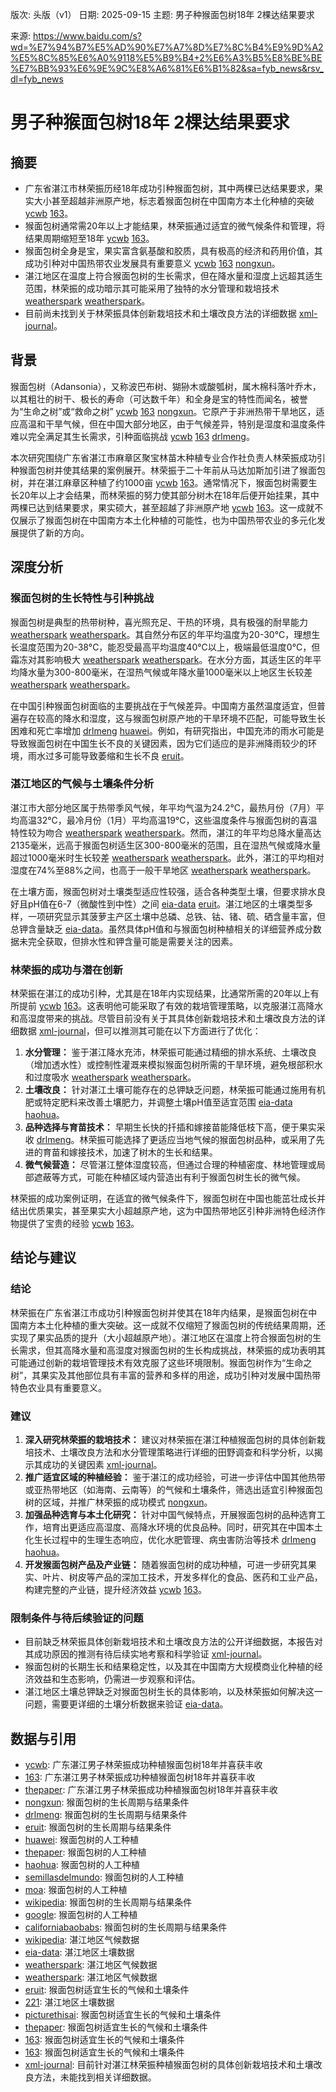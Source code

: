 版次: 头版（v1）
日期: 2025-09-15
主题: 男子种猴面包树18年 2棵达结果要求

来源: https://www.baidu.com/s?wd=%E7%94%B7%E5%AD%90%E7%A7%8D%E7%8C%B4%E9%9D%A2%E5%8C%85%E6%A0%9118%E5%B9%B4+2%E6%A3%B5%E8%BE%BE%E7%BB%93%E6%9E%9C%E8%A6%81%E6%B1%82&sa=fyb_news&rsv_dl=fyb_news

# 男子种猴面包树18年 2棵达结果要求

## 摘要
- 广东省湛江市林荣振历经18年成功引种猴面包树，其中两棵已达结果要求，果实大小甚至超越非洲原产地，标志着猴面包树在中国南方本土化种植的突破 [ycwb](https://vertexaisearch.cloud.google.com/grounding-api-redirect/AUZIYQEGcRnqxLldBSH0G_QOfg62iuufj-UBGV6mslmmiRhTE2XorrtsDcOR8DhifkiqnI2tokrxOi0bN9EA1VhmRKpEa7wHvxMoT5memoJ_hHRHxy7S8KRXJwm54mbttrY2069ivd4e_YWcIr4dQDsOPBfh) [163](https://vertexaisearch.cloud.google.com/grounding-api-redirect/AUZIYQFp5i1ySblbU8wzvonNI9_OkjomC-cJoVhggT2_zPhZF7V_W3XqCIC7PXKTMqOqUBoJoI5HA-sYp4bFGOVAKUvNAY44n5HnhqWDGFSo1YIbiFHkMxC9pXBsR02YqiZeT25C93tchHn-GCs7jao8)。
- 猴面包树通常需20年以上才能结果，林荣振通过适宜的微气候条件和管理，将结果周期缩短至18年 [ycwb](https://vertexaisearch.cloud.google.com/grounding-api-redirect/AUZIYQEGcRnqxLldBSH0G_QOfg62iuufj-UBGV6mslmmiRhTE2XorrtsDcOR8DhifkiqnI2tokrxOi0bN9EA1VhmRKpEa7wHvxMoT5memoJ_hHRHxy7S8KRXJwm54mbttrY2069ivd4e_YWcIr4dQDsOPBfh) [163](https://vertexaisearch.cloud.google.com/grounding-api-redirect/AUZIYQFp5i1ySblbU8wzvonNI9_OkjomC-cJoVhggT2_zPhZF7V_W3XqCIC7PXKTMqOqUBoJoI5HA-sYp4bFGOVAKUvNAY44n5HnhqWDGFSo1YIbiFHkMxC9pXBsR02YqiZeT25C93tchHn-GCs7jao8)。
- 猴面包树全身是宝，果实富含氨基酸和胶质，具有极高的经济和药用价值，其成功引种对中国热带农业发展具有重要意义 [ycwb](https://vertexaisearch.cloud.google.com/grounding-api-redirect/AUZIYQEGcRnqxLldBSH0G_QOfg62iuufj-UBGV6mslmmiRhTE2XorrtsDcOR8DhifkiqnI2tokrxOi0bN9EA1VhmRKpEa7wHvxMoT5memoJ_hHRHxy7S8KRXJwm54mbttrY2069ivd4e_YWcIr4dQDsOPBfh) [163](https://vertexaisearch.cloud.google.com/grounding-api-redirect/AUZIYQFp5i1ySblbU8wzvonNI9_OkjomC-cJoVhggT2_zPhZF7V_W3XqCIC7PXKTMqOqUBoJoI5HA-sYp4bFGOVAKUvNAY44n5HnhqWDGFSo1YIbiFHkMxC9pXBsR02YqiZeT25C93tchHn-GCs7jao8) [nongxun](https://vertexaisearch.cloud.google.com/grounding-api-redirect/AUZIYQHWfwGonK6BTJoRoxYGCxu4B7_8xO2tIekZP8F6eZRQ1Fw710ZiuJSp-F5GfukHGgNTJ8t66ckfuFwTBWTFPSlxdvIx42jqrMwn3TgqPyDbRBgsM8JV94qTq9F6_AGuqKKmLYIO0EHwy5wphZE0HmRIrcpM)。
- 湛江地区在温度上符合猴面包树的生长需求，但在降水量和湿度上远超其适生范围，林荣振的成功暗示其可能采用了独特的水分管理和栽培技术 [weatherspark](https://vertexaisearch.cloud.google.com/grounding-api-redirect/AUZIYQEwsKmELApxUYYIPdlnt7R3-_BzvHEFRqQGLSgHojt_-o8s_Af59jUj9Z4UPId3oHwVe6iOn5ooUduNuLRqL7YTwy2c9Pz_L3MszjVwKf3GjNAP-FJr9AhWJiHkOD6SD6GVzi0cDyxOvWEuosFNN4nURwtRlbIQsLsRq5Vzm73MK5ZfKHiRLajhv6kBVhEA3BDEdehP4uSCGVgH1SscBvHhOKYCp29CO1bOpWLlWipuKrSnJFka6IRc538kz6F_x4CXS_rz) [weatherspark](https://vertexaisearch.cloud.google.com/grounding-api-redirect/AUZIYQEZPTm3prYkUP45INRw95ezp8WHXBVIDu-vxD0vMdDRYWsqUamn5xBh2lzMkpBIwsksjDjrsgvOO2P7q8HY0BmwUspce8bUhbUJCFhdcrTG87INMJxPV1dlFKIRLoqF8ruX-Mn770REyhH35uEYZJLWTbdHHLGqN5O8i0peqbUdv5rVSZZHCPM8oLL6Euruv9xQ-zE0LbHE4QmxnV_KUtVVj2YI5VieZOcHDaX4M13hZbm35VrdkNGSIftSSf56Gmn5Q9_1BV730NXH1u1YyYM0KcIm6Kjp)。
- 目前尚未找到关于林荣振具体创新栽培技术和土壤改良方法的详细数据 [xml-journal](https://vertexaisearch.cloud.google.com/grounding-api-redirect/AUZIYQGbene-X6zrtanuTl_rztylloqRQTlDwqM7MWjk-ykHVHPhmcctEPwmbHvSZdZk-loAFFe0ShVNiO3zLW6AOLOjO1c0fAFdF8tNkQfmOEzSo6MiJ1VpW34d5UGxETWbhMYGF9Oc7znTh3FjYa0qZP0HcGFecm_DNDcYTJrEeCxS8ZYuQ5TidMytySW13BJqvOM=)。

## 背景
猴面包树（Adansonia），又称波巴布树、猢狲木或酸瓠树，属木棉科落叶乔木，以其粗壮的树干、极长的寿命（可达数千年）和全身是宝的特性而闻名，被誉为“生命之树”或“救命之树” [ycwb](https://vertexaisearch.cloud.google.com/grounding-api-redirect/AUZIYQEGcRnqxLldBSH0G_QOfg62iuufj-UBGV6mslmmiRhTE2XorrtsDcOR8DhifkiqnI2tokrxOi0bN9EA1VhmRKpEa7wHvxMoT5memoJ_hHRHxy7S8KRXJwm54mbttrY2069ivd4e_YWcIr4dQDsOPBfh) [163](https://vertexaisearch.cloud.google.com/grounding-api-redirect/AUZIYQFp5i1ySblbU8wzvonNI9_OkjomC-cJoVhggT2_zPhZF7V_W3XqCIC7PXKTMqOqUBoJoI5HA-sYp4bFGOVAKUvNAY44n5HnhqWDGFSo1YIbiFHkMxC9pXBsR02YqiZeT25C93tchHn-GCs7jao8) [nongxun](https://vertexaisearch.cloud.google.com/grounding-api-redirect/AUZIYQHWfwGonK6BTJoRoxYGCxu4B7_8xO2tIekZP8F6eZRQ1Fw710ZiuJSp-F5GfukHGgNTJ8t66ckfuFwTBWTFPSlxdvIx42jqrMwn3TgqPyDbRBgsM8JV94qTq9F6_AGuqKKmLYIO0EHwy5wphZE0HmRIrcpM)。它原产于非洲热带干旱地区，适应高温和干旱气候，但在中国大部分地区，由于气候差异，特别是湿度和温度条件难以完全满足其生长需求，引种面临挑战 [ycwb](https://vertexaisearch.cloud.google.com/grounding-api-redirect/AUZIYQEGcRnqxLldBSH0G_QOfg62iuufj-UBGV6mslmmiRhTE2XorrtsDcOR8DhifkiqnI2tokrxOi0bN9EA1VhmRKpEa7wHvxMoT5memoJ_hHRHxy7S8KRXJwm54mbttrY2069ivd4e_YWcIr4dQDsOPBfh) [163](https://vertexaisearch.cloud.google.com/grounding-api-redirect/AUZIYQFp5i1ySblbU8wzvonNI9_OkjomC-cJoVhggT2_zPhZF7V_W3XqCIC7PXKTMqOqUBoJoI5HA-sYp4bFGOVAKUvNAY44n5HnhqWDGFSo1YIbiFHkMxC9pXBsR02YqiZeT25C93tchHn-GCs7jao8) [drlmeng](https://vertexaisearch.cloud.google.com/grounding-api-redirect/AUZIYQG02oYq1ufevl-tXl4zOuUXYGndz2g2cNdDgTbsD1zzk3pOerkhlxz_pHTZS55q2WKkSxgh70JlQsKZfpowkK-vkr4jeC4hxRj1R-khtL5p5VkcyDGhcJy9a_mqM1iAKifW8ffx5Q==)。

本次研究围绕广东省湛江市麻章区聚宝林苗木种植专业合作社负责人林荣振成功引种猴面包树并使其结果的案例展开。林荣振于二十年前从马达加斯加引进了猴面包树，并在湛江麻章区种植了约1000亩 [ycwb](https://vertexaisearch.cloud.google.com/grounding-api-redirect/AUZIYQEGcRnqxLldBSH0G_QOfg62iuufj-UBGV6mslmmiRhTE2XorrtsDcOR8DhifkiqnI2tokrxOi0bN9EA1VhmRKpEa7wHvxMoT5memoJ_hHRHxy7S8KRXJwm54mbttrY2069ivd4e_YWcIr4dQDsOPBfh) [163](https://vertexaisearch.cloud.google.com/grounding-api-redirect/AUZIYQFp5i1ySblbU8wzvonNI9_OkjomC-cJoVhggT2_zPhZF7V_W3XqCIC7PXKTMqOqUBoJoI5HA-sYp4bFGOVAKUvNAY44n5HnhqWDGFSo1YIbiFHkMxC9pXBsR02YqiZeT25C93tchHn-GCs7jao8)。通常情况下，猴面包树需要生长20年以上才会结果，而林荣振的努力使其部分树木在18年后便开始挂果，其中两棵已达到结果要求，果实硕大，甚至超越了非洲原产地 [ycwb](https://vertexaisearch.cloud.google.com/grounding-api-redirect/AUZIYQEGcRnqxLldBSH0G_QOfg62iuufj-UBGV6mslmmiRhTE2XorrtsDcOR8DhifkiqnI2tokrxOi0bN9EA1VhmRKpEa7wHvxMoT5memoJ_hHRHxy7S8KRXJwm54mbttrY2069ivd4e_YWcIr4dQDsOPBfh) [163](https://vertexaisearch.cloud.google.com/grounding-api-redirect/AUZIYQFp5i1ySblbU8wzvonNI9_OkjomC-cJoVhggT2_zPhZF7V_W3XqCIC7PXKTMqOqUBoJoI5HA-sYp4bFGOVAKUvNAY44n5HnhqWDGFSo1YIbiFHkMxC9pXBsR02YqiZeT25C93tchHn-GCs7jao8)。这一成就不仅展示了猴面包树在中国南方本土化种植的可能性，也为中国热带农业的多元化发展提供了新的方向。

## 深度分析

### 猴面包树的生长特性与引种挑战
猴面包树是典型的热带树种，喜光照充足、干热的环境，具有极强的耐旱能力 [weatherspark](https://vertexaisearch.cloud.google.com/grounding-api-redirect/AUZIYQEwsKmELApxUYYIPdlnt7R3-_BzvHEFRqQGLSgHojt_-o8s_Af59jUj9Z4UPId3oHwVe6iOn5ooUduNuLRqL7YTwy2c9Pz_L3MszjVwKf3GjNAP-FJr9AhWJiHkOD6SD6GVzi0cDyxOvWEuosFNN4nURwtRlbIQsLsRq5Vzm73MK5ZfKHiRLajhv6kBVhEA3BDEdehP4uSCGVgH1SscBvHhOKYCp29CO1bOpWLlWipuKrSnJFka6IRc538kz6F_x4CXS_rz) [weatherspark](https://vertexaisearch.cloud.google.com/grounding-api-redirect/AUZIYQEZPTm3prYkUP45INRw95ezp8WHXBVIDu-vxD0vMdDRYWsqUamn5xBh2lzMkpBIwsksjDjrsgvOO2P7q8HY0BmwUspce8bUhbUJCFhdcrTG87INMJxPV1dlFKIRLoqF8ruX-Mn770REyhH35uEYZJLWTbdHHLGqN5O8i0peqbUdv5rVSZZHCPM8oLL6Euruv9xQ-zE0LbHE4QmxnV_KUtVVj2YI5VieZOcHDaX4M13hZbm35VrdkNGSIftSSf56Gmn5Q9_1BV730NXH1u1YyYM0KcIm6Kjp)。其自然分布区的年平均温度为20-30°C，理想生长温度范围为20-38°C，能忍受最高平均温度40°C以上，极端最低温度0°C，但霜冻对其影响极大 [weatherspark](https://vertexaisearch.cloud.google.com/grounding-api-redirect/AUZIYQEwsKmELApxUYYIPdlnt7R3-_BzvHEFRqQGLSgHojt_-o8s_Af59jUj9Z4UPId3oHwVe6iOn5ooUduNuLRqL7YTwy2c9Pz_L3MszjVwKf3GjNAP-FJr9AhWJiHkOD6SD6GVzi0cDyxOvWEuosFNN4nURwtRlbIQsLsRq5Vzm73MK5ZfKHiRLajhv6kBVhEA3BDEdehP4uSCGVgH1SscBvHhOKYCp29CO1bOpWLlWipuKrSnJFka6IRc538kz6F_x4CXS_rz) [weatherspark](https://vertexaisearch.cloud.google.com/grounding-api-redirect/AUZIYQEZPTm3prYkUP45INRw95ezp8WHXBVIDu-vxD0vMdDRYWsqUamn5xBh2lzMkpBIwsksjDjrsgvOO2P7q8HY0BmwUspce8bUhbUJCFhdcrTG87INMJxPV1dlFKIRLoqF8ruX-Mn770REyhH35uEYZJLWTbdHHLGqN5O8i0peqbUdv5rVSZZHCPM8oLL6Euruv9xQ-zE0LbHE4QmxnV_KUtVVj2YI5VieZOcHDaX4M13hZbm35VrdkNGSIftSSf56Gmn5Q9_1BV730NXH1u1YyYM0KcIm6Kjp)。在水分方面，其适生区的年平均降水量为300-800毫米，在湿热气候或年降水量1000毫米以上地区生长较差 [weatherspark](https://vertexaisearch.cloud.google.com/grounding-api-redirect/AUZIYQEwsKmELApxUYYIPdlnt7R3-_BzvHEFRqQGLSgHojt_-o8s_Af59jUj9Z4UPId3oHwVe6iOn5ooUduNuLRqL7YTwy2c9Pz_L3MszjVwKf3GjNAP-FJr9AhWJiHkOD6SD6GVzi0cDyxOvWEuosFNN4nURwtRlbIQsLsRq5Vzm73MK5ZfKHiRLajhv6kBVhEA3BDEdehP4uSCGVgH1SscBvHhOKYCp29CO1bOpWLlWipuKrSnJFka6IRc538kz6F_x4CXS_rz) [weatherspark](https://vertexaisearch.cloud.google.com/grounding-api-redirect/AUZIYQEZPTm3prYkUP45INRw95ezp8WHXBVIDu-vxD0vMdDRYWsqUamn5xBh2lzMkpBIwsksjDjrsgvOO2P7q8HY0BmwUspce8bUhbUJCFhdcrTG87INMJxPV1dlFKIRLoqF8ruX-Mn770REyhH35uEYZJLWTbdHHLGqN5O8i0peqbUdv5rVSZZHCPM8oLL6Euruv9xQ-zE0LbHE4QmxnV_KUtVVj2YI5VieZOcHDaX4M13hZbm35VrdkNGSIftSSf56Gmn5Q9_1BV730NXH1u1YyYM0KcIm6Kjp)。

在中国引种猴面包树面临的主要挑战在于气候差异。中国南方虽然温度适宜，但普遍存在较高的降水和湿度，这与猴面包树原产地的干旱环境不匹配，可能导致生长困难和死亡率增加 [drlmeng](https://vertexaisearch.cloud.google.com/grounding-api-redirect/AUZIYQG02oYq1ufevl-tXl4zOuUXYGndz2g2cNdDgTbsD1zzk3pOerkhlxz_pHTZS55q2WKkSxgh70JlQsKZfpowkK-vkr4jeC4hxRj1R-khtL5p5VkcyDGhcJy9a_mqM1iAKifW8ffx5Q==) [huawei](https://vertexaisearch.cloud.google.com/grounding-api-redirect/AUZIYQFxyQUoCb9A6xKhrHtsRGotJFoR5vUh35GRNxlEaAYSsnfrvopV9VUca5wEo1LAK09VXivXdd7AdxbdgkABxV4nNK1LNgbuclBWPzr4tM4YnauZWB6eA-EcWULbakoIaqKRQ3UA478DHQlHQ53Zf_4n6TW9Od6j7Hk-TKqwB0Y0ZvnNDPoNU7FXBDnaLQ3jiSEdmL1NyIJvhNGrJP-3LHrOx35_iTNspQ9hwb6Tgc22A9B73sIMJuQwhhZOtir5RKowR0vu-rrqpblPCQk2eedhllnLOauRB3WHi7SjcfmZAe34wEXPEiUalSxOdGQwDsaXpwx7kpFG2hWheZL2qjytLxSqaUFMYe4WYffmeLGaesT0CQtLC8hEOMsq0NxfcsASENTFSsVEhfMwYC7QAGqD1_Rup8y6XPXRCCdLEduR6hFYuUhFPhqm)。例如，有研究指出，中国充沛的雨水可能是导致猴面包树在中国生长不良的关键因素，因为它们适应的是非洲降雨较少的环境，雨水过多可能导致萎缩和生长不良 [eruit](https://vertexaisearch.cloud.google.com/grounding-api-redirect/AUZIYQGuu1RbtIqfqOJtMRs68DSjTYf9-BU_zeaEevh58qHLlLcl6bOgErSfCbqR0j-1YeiBIeE799pfNRHbli8eMJ-mLOFYTCbkvgQGm35sGqbvDi6uKlouPdXB7z5mqMCq00ggOTq3SMg7L_vQ54y45CQIB5GobnT5E16s9xeb1Vh1JQ==)。

### 湛江地区的气候与土壤条件分析
湛江市大部分地区属于热带季风气候，年平均气温为24.2°C，最热月份（7月）平均高温32°C，最冷月份（1月）平均高温19°C，这些温度条件与猴面包树的喜温特性较为吻合 [weatherspark](https://vertexaisearch.cloud.google.com/grounding-api-redirect/AUZIYQEwsKmELApxUYYIPdlnt7R3-_BzvHEFRqQGLSgHojt_-o8s_Af59jUj9Z4UPId3oHwVe6iOn5ooUduNuLRqL7YTwy2c9Pz_L3MszjVwKf3GjNAP-FJr9AhWJiHkOD6SD6GVzi0cDyxOvWEuosFNN4nURwtRlbIQsLsRq5Vzm73MK5ZfKHiRLajhv6kBVhEA3BDEdehP4uSCGVgH1SscBvHhOKYCp29CO1bOpWLlWipuKrSnJFka6IRc538kz6F_x4CXS_rz) [weatherspark](https://vertexaisearch.cloud.google.com/grounding-api-redirect/AUZIYQEZPTm3prYkUP45INRw95ezp8WHXBVIDu-vxD0vMdDRYWsqUamn5xBh2lzMkpBIwsksjDjrsgvOO2P7q8HY0BmwUspce8bUhbUJCFhdcrTG87INMJxPV1dlFKIRLoqF8ruX-Mn770REyhH35uEYZJLWTbdHHLGqN5O8i0peqbUdv5rVSZZHCPM8oLL6Euruv9xQ-zE0LbHE4QmxnV_KUtVVj2YI5VieZOcHDaX4M13hZbm35VrdkNGSIftSSf56Gmn5Q9_1BV730NXH1u1YyYM0KcIm6Kjp)。然而，湛江的年平均总降水量高达2135毫米，远高于猴面包树适生区300-800毫米的范围，且在湿热气候或降水量超过1000毫米时生长较差 [weatherspark](https://vertexaisearch.cloud.google.com/grounding-api-redirect/AUZIYQEwsKmELApxUYYIPdlnt7R3-_BzvHEFRqQGLSgHojt_-o8s_Af59jUj9Z4UPId3oHwVe6iOn5ooUduNuLRqL7YTwy2c9Pz_L3MszjVwKf3GjNAP-FJr9AhWJiHkOD6SD6GVzi0cDyxOvWEuosFNN4nURwtRlbIQsLsRq5Vzm73MK5ZfKHiRLajhv6kBVhEA3BDEdehP4uSCGVgH1SscBvHhOKYCp29CO1bOpWLlWipuKrSnJFka6IRc538kz6F_x4CXS_rz) [weatherspark](https://vertexaisearch.cloud.google.com/grounding-api-redirect/AUZIYQEZPTm3prYkUP45INRw95ezp8WHXBVIDu-vxD0vMdDRYWsqUamn5xBh2lzMkpBIwsksjDjrsgvOO2P7q8HY0BmwUspce8bUhbUJCFhdcrTG87INMJxPV1dlFKIRLoqF8ruX-Mn770REyhH35uEYZJLWTbdHHLGqN5O8i0peqbUdv5rVSZZHCPM8oLL6Euruv9xQ-zE0LbHE4QmxnV_KUtVVj2YI5VieZOcHDaX4M13hZbm35VrdkNGSIftSSf56Gmn5Q9_1BV730NXH1u1YyYM0KcIm6Kjp)。此外，湛江的平均相对湿度在74%至88%之间，也高于一般干旱地区 [weatherspark](https://vertexaisearch.cloud.google.com/grounding-api-redirect/AUZIYQEwsKmELApxUYYIPdlnt7R3-_BzvHEFRqQGLSgHojt_-o8s_Af59jUj9Z4UPId3oHwVe6iOn5ooUduNuLRqL7YTwy2c9Pz_L3MszjVwKf3GjNAP-FJr9AhWJiHkOD6SD6GVzi0cDyxOvWEuosFNN4nURwtRlbIQsLsRq5Vzm73MK5ZfKHiRLajhv6kBVhEA3BDEdehP4uSCGVgH1SscBvHhOKYCp29CO1bOpWLlWipuKrSnJFka6IRc538kz6F_x4CXS_rz) [weatherspark](https://vertexaisearch.cloud.google.com/grounding-api-redirect/AUZIYQEZPTm3prYkUP45INRw95ezp8WHXBVIDu-vxD0vMdDRYWsqUamn5xBh2lzMkpBIwsksjDjrsgvOO2P7q8HY0BmwUspce8bUhbUJCFhdcrTG87INMJxPV1dlFKIRLoqF8ruX-Mn770REyhH35uEYZJLWTbdHHLGqN5O8i0peqbUdv5rVSZZHCPM8oLL6Euruv9xQ-zE0LbHE4QmxnV_KUtVVj2YI5VieZOcHDaX4M13hZbm35VrdkNGSIftSSf56Gmn5Q9_1BV730NXH1u1YyYM0KcIm6Kjp)。

在土壤方面，猴面包树对土壤类型适应性较强，适合各种类型土壤，但要求排水良好且pH值在6-7（微酸性到中性）之间 [eia-data](https://vertexaisearch.cloud.google.com/grounding-api-redirect/AUZIYQETGFPTgNGQmyynUoWEpLDAHvG2CM8nOMg_mfwDu41TyA7wqLQJ9_X2RmUJa4i07GZr72Ozx3IQdFh6rE1uVHh3cxmZqEcIcCLrNQRPJTMWZnYrObwxMpV66NtFPaHpYW7HpiHAKpwqQirKc0ZFIvwpmQxwwTqhGxHsOxAvDU9LAkuTT8MfhKo-wh78tOMFKk0ksWOI0I8R5FLWxI3E0aw82kNy8XiZrzqFQ5RgspUwaC5JVibCEJWmB--OhBd9) [eruit](https://vertexaisearch.cloud.google.com/grounding-api-redirect/AUZIYQGuu1RbtIqfqOJtMRs68DSjTYf9-BU_zeaEevh58qHLlLcl6bOgErSfCbqR0j-1YeiBIeE799pfNRHbli8eMJ-mLOFYTCbkvgQGm35sGqbvDi6uKlouPdXB7z5mqMCq00ggOTq3SMg7L_vQ54y45CQIB5GobnT5E16s9xeb1Vh1JQ==)。湛江地区的土壤类型多样，一项研究显示其菠萝主产区土壤中总磷、总铁、钴、锗、硫、硒含量丰富，但总钾含量缺乏 [eia-data](https://vertexaisearch.cloud.google.com/grounding-api-redirect/AUZIYQETGFPTgNGQmyynUoWEpLDAHvG2CM8nOMg_mfwDu41TyA7wqLQJ9_X2RmUJa4i07GZr72Ozx3IQdFh6rE1uVHh3cxmZqEcIcCLrNQRPJTMWZnYrObwxMpV66NtFPaHpYW7HpiHAKpwqQirKc0ZFIvwpmQxwwTqhGxHsOxAvDU9LAkuTT8MfhKo-wh78tOMFKk0ksWOI0I8R5FLWxI3E0aw82kNy8XiZrzqFQ5RgspUwaC5JVibCEJWmB--OhBd9)。虽然具体pH值和与猴面包树种植相关的详细营养成分数据未完全获取，但排水性和钾含量可能是需要关注的因素。

### 林荣振的成功与潜在创新
林荣振在湛江的成功引种，尤其是在18年内实现结果，比通常所需的20年以上有所提前 [ycwb](https://vertexaisearch.cloud.google.com/grounding-api-redirect/AUZIYQEGcRnqxLldBSH0G_QOfg62iuufj-UBGV6mslmmiRhTE2XorrtsDcOR8DhifkiqnI2tokrxOi0bN9EA1VhmRKpEa7wHvxMoT5memoJ_hHRHxy7S8KRXJwm54mbttrY2069ivd4e_YWcIr4dQDsOPBfh) [163](https://vertexaisearch.cloud.google.com/grounding-api-redirect/AUZIYQFp5i1ySblbU8wzvonNI9_OkjomC-cJoVhggT2_zPhZF7V_W3XqCIC7PXKTMqOqUBoJoI5HA-sYp4bFGOVAKUvNAY44n5HnhqWDGFSo1YIbiFHkMxC9pXBsR02YqiZeT25C93tchHn-GCs7jao8)。这表明他可能采取了有效的栽培管理策略，以克服湛江高降水和高湿度带来的挑战。尽管目前没有关于其具体创新栽培技术和土壤改良方法的详细数据 [xml-journal](https://vertexaisearch.cloud.google.com/grounding-api-redirect/AUZIYQGbene-X6zrtanuTl_rztylloqRQTlDwqM7MWjk-ykHVHPhmcctEPwmbHvSZdZk-loAFFe0ShVNiO3zLW6AOLOjO1c0fAFdF8tNkQfmOEzSo6MiJ1VpW34d5UGxETWbhMYGF9Oc7znTh3FjYa0qZP0HcGFecm_DNDcYTJrEeCxS8ZYuQ5TidMytySW13BJqvOM=)，但可以推测其可能在以下方面进行了优化：
1.  **水分管理：** 鉴于湛江降水充沛，林荣振可能通过精细的排水系统、土壤改良（增加透水性）或控制性灌溉来模拟猴面包树所需的干旱环境，避免根部积水和过度吸水 [weatherspark](https://vertexaisearch.cloud.google.com/grounding-api-redirect/AUZIYQEwsKmELApxUYYIPdlnt7R3-_BzvHEFRqQGLSgHojt_-o8s_Af59jUj9Z4UPId3oHwVe6iOn5ooUduNuLRqL7YTwy2c9Pz_L3MszjVwKf3GjNAP-FJr9AhWJiHkOD6SD6GVzi0cDyxOvWEuosFNN4nURwtRlbIQsLsRq5Vzm73MK5ZfKHiRLajhv6kBVhEA3BDEdehP4uSCGVgH1SscBvHhOKYCp29CO1bOpWLlWipuKrSnJFka6IRc538kz6F_x4CXS_rz) [weatherspark](https://vertexaisearch.cloud.google.com/grounding-api-redirect/AUZIYQEZPTm3prYkUP45INRw95ezp8WHXBVIDu-vxD0vMdDRYWsqUamn5xBh2lzMkpBIwsksjDjrsgvOO2P7q8HY0BmwUspce8bUhbUJCFhdcrTG87INMJxPV1dlFKIRLoqF8ruX-Mn770REyhH35uEYZJLWTbdHHLGqN5O8i0peqbUdv5rVSZZHCPM8oLL6Euruv9xQ-zE0LbHE4QmxnV_KUtVVj2YI5VieZOcHDaX4M13hZbm35VrdkNGSIftSSf56Gmn5Q9_1BV730NXH1u1YyYM0KcIm6Kjp)。
2.  **土壤改良：** 针对湛江土壤可能存在的总钾缺乏问题，林荣振可能通过施用有机肥或特定肥料来改善土壤肥力，并调整土壤pH值至适宜范围 [eia-data](https://vertexaisearch.cloud.google.com/grounding-api-redirect/AUZIYQETGFPTgNGQmyynUoWEpLDAHvG2CM8nOMg_mfwDu41TyA7wqLQJ9_X2RmUJa4i07GZr72Ozx3IQdFh6rE1uVHh3cxmZqEcIcCLrNQRPJTMWZnYrObwxMpV66NtFPaHpYW7HpiHAKpwqQirKc0ZFIvwpmQxwwTqhGxHsOxAvDU9LAkuTT8MfhKo-wh78tOMFKk0ksWOI0I8R5FLWxI3E0aw82kNy8XiZrzqFQ5RgspUwaC5JVibCEJWmB--OhBd9) [haohua](https://vertexaisearch.cloud.google.com/grounding-api-redirect/AUZIYQFgCT6iW92YSgNLPWmDypKgIduToL4dzKmF65hd5f6G9L598BlmxSISrVqLrz5WcT1T5Z3OurkreASNRPvxJ_DY-rPfCaLB9gDYX_WtTOJUTXJiIgEmqv25sjgGBmZmE0WvPQ==)。
3.  **品种选择与育苗技术：** 早期生长快的扦插和嫁接苗能降低枝下高，便于果实采收 [drlmeng](https://vertexaisearch.cloud.google.com/grounding-api-redirect/AUZIYQG02oYq1ufevl-tXl4zOuUXYGndz2g2cNdDgTbsD1zzk3pOerkhlxz_pHTZS55q2WKkSxgh70JlQsKZfpowkK-vkr4jeC4hxRj1R-khtL5p5VkcyDGhcJy9a_mqM1iAKifW8ffx5Q==)。林荣振可能选择了更适应当地气候的猴面包树品种，或采用了先进的育苗和嫁接技术，加速了树木的生长和结果。
4.  **微气候营造：** 尽管湛江整体湿度较高，但通过合理的种植密度、林地管理或局部遮蔽等方式，可能在种植区域内营造出有利于猴面包树生长的微气候。

林荣振的成功案例证明，在适宜的微气候条件下，猴面包树在中国也能茁壮成长并结出优质果实，甚至果实大小超越原产地，这为中国热带地区引种非洲特色经济作物提供了宝贵的经验 [ycwb](https://vertexaisearch.cloud.google.com/grounding-api-redirect/AUZIYQEGcRnqxLldBSH0G_QOfg62iuufj-UBGV6mslmmiRhTE2XorrtsDcOR8DhifkiqnI2tokrxOi0bN9EA1VhmRKpEa7wHvxMoT5memoJ_hHRHxy7S8KRXJwm54mbttrY2069ivd4e_YWcIr4dQDsOPBfh) [163](https://vertexaisearch.cloud.google.com/grounding-api-redirect/AUZIYQFp5i1ySblbU8wzvonNI9_OkjomC-cJoVhggT2_zPhZF7V_W3XqCIC7PXKTMqOqUBoJoI5HA-sYp4bFGOVAKUvNAY44n5HnhqWDGFSo1YIbiFHkMxC9pXBsR02YqiZeT25C93tchHn-GCs7jao8)。

## 结论与建议

### 结论
林荣振在广东省湛江市成功引种猴面包树并使其在18年内结果，是猴面包树在中国南方本土化种植的重大突破。这一成就不仅缩短了猴面包树的传统结果周期，还实现了果实品质的提升（大小超越原产地）。湛江地区在温度上符合猴面包树的生长需求，但其高降水量和高湿度对猴面包树的生长构成挑战，林荣振的成功表明其可能通过创新的栽培管理技术有效克服了这些环境限制。猴面包树作为“生命之树”，其果实及其他部位具有丰富的营养和多样的用途，成功引种对发展中国热带特色农业具有重要意义。

### 建议
1.  **深入研究林荣振的栽培技术：** 建议对林荣振在湛江种植猴面包树的具体创新栽培技术、土壤改良方法和水分管理策略进行详细的田野调查和科学分析，以揭示其成功的关键因素 [xml-journal](https://vertexaisearch.cloud.google.com/grounding-api-redirect/AUZIYQGbene-X6zrtanuTl_rztylloqRQTlDwqM7MWjk-ykHVHPhmcctEPwmbHvSZdZk-loAFFe0ShVNiO3zLW6AOLOjO1c0fAFdF8tNkQfmOEzSo6MiJ1VpW34d5UGxETWbhMYGF9Oc7znTh3FjYa0qZP0HcGFecm_DNDcYTJrEeCxS8ZYuQ5TidMytySW13BJqvOM=)。
2.  **推广适宜区域的种植经验：** 鉴于湛江的成功经验，可进一步评估中国其他热带或亚热带地区（如海南、云南等）的气候和土壤条件，筛选出适宜引种猴面包树的区域，并推广林荣振的成功模式 [nongxun](https://vertexaisearch.cloud.google.com/grounding-api-redirect/AUZIYQHWfwGonK6BTJoRoxYGCxu4B7_8xO2tIekZP8F6eZRQ1Fw710ZiuJSp-F5GfukHGgNTJ8t66ckfuFwTBWTFPSlxdvIx42jqrMwn3TgqPyDbRBgsM8JV94qTq9F6_AGuqKKmLYIO0EHwy5wphZE0HmRIrcpM)。
3.  **加强品种选育与本土化研究：** 针对中国气候特点，开展猴面包树的品种选育工作，培育出更适应高湿度、高降水环境的优良品种。同时，研究其在中国本土化生长过程中的生理生态响应，优化水肥管理、病虫害防治等技术 [drlmeng](https://vertexaisearch.cloud.google.com/grounding-api-redirect/AUZIYQG02oYq1ufevl-tXl4zOuUXYGndz2g2cNdDgTbsD1zzk3pOerkhlxz_pHTZS55q2WKkSxgh70JlQsKZfpowkK-vkr4jeC4hxRj1R-khtL5p5VkcyDGhcJy9a_mqM1iAKifW8ffx5Q==) [haohua](https://vertexaisearch.cloud.google.com/grounding-api-redirect/AUZIYQFgCT6iW92YSgNLPWmDypKgIduToL4dzKmF65hd5f6G9L598BlmxSISrVqLrz5WcT1T5Z3OurkreASNRPvxJ_DY-rPfCaLB9gDYX_WtTOJUTXJiIgEmqv25sjgGBmZmE0WvPQ==)。
4.  **开发猴面包树产品及产业链：** 随着猴面包树的成功种植，可进一步研究其果实、叶片、树皮等产品的深加工技术，开发多样化的食品、医药和工业产品，构建完整的产业链，提升经济效益 [ycwb](https://vertexaisearch.cloud.google.com/grounding-api-redirect/AUZIYQEGcRnqxLldBSH0G_QOfg62iuufj-UBGV6mslmmiRhTE2XorrtsDcOR8DhifkiqnI2tokrxOi0bN9EA1VhmRKpEa7wHvxMoT5memoJ_hHRHxy7S8KRXJwm54mbttrY2069ivd4e_YWcIr4dQDsOPBfh) [163](https://vertexaisearch.cloud.google.com/grounding-api-redirect/AUZIYQFp5i1ySblbU8wzvonNI9_OkjomC-cJoVhggT2_zPhZF7V_W3XqCIC7PXKTMqOqUBoJoI5HA-sYp4bFGOVAKUvNAY44n5HnhqWDGFSo1YIbiFHkMxC9pXBsR02YqiZeT25C93tchHn-GCs7jao8)。

### 限制条件与待后续验证的问题
-   目前缺乏林荣振具体创新栽培技术和土壤改良方法的公开详细数据，本报告对其成功原因的推测有待后续实地考察和科学验证 [xml-journal](https://vertexaisearch.cloud.google.com/grounding-api-redirect/AUZIYQGbene-X6zrtanuTl_rztylloqRQTlDwqM7MWjk-ykHVHPhmcctEPwmbHvSZdZk-loAFFe0ShVNiO3zLW6AOLOjO1c0fAFdF8tNkQfmOEzSo6MiJ1VpW34d5UGxETWbhMYGF9Oc7znTh3FjYa0qZP0HcGFecm_DNDcYTJrEeCxS8ZYuQ5TidMytySW13BJqvOM=)。
-   猴面包树的长期生长和结果稳定性，以及其在中国南方大规模商业化种植的经济效益和生态影响，仍需进一步观察和评估。
-   湛江地区土壤总钾缺乏对猴面包树生长的具体影响，以及林荣振如何解决这一问题，需要更详细的土壤分析数据来验证 [eia-data](https://vertexaisearch.cloud.google.com/grounding-api-redirect/AUZIYQETGFPTgNGQmyynUoWEpLDAHvG2CM8nOMg_mfwDu41TyA7wqLQJ9_X2RmUJa4i07GZr72Ozx3IQdFh6rE1uVHh3cxmZqEcIcCLrNQRPJTMWZnYrObwxMpV66NtFPaHpYW7HpiHAKpwqQirKc0ZFIvwpmQxwwTqhGxHsOxAvDU9LAkuTT8MfhKo-wh78tOMFKk0ksWOI0I8R5FLWxI3E0aw82kNy8XiZrzqFQ5RgspUwaC5JVibCEJWmB--OhBd9)。

## 数据与引用
- [ycwb](https://vertexaisearch.cloud.google.com/grounding-api-redirect/AUZIYQEGcRnqxLldBSH0G_QOfg62iuufj-UBGV6mslmmiRhTE2XorrtsDcOR8DhifkiqnI2tokrxOi0bN9EA1VhmRKpEa7wHvxMoT5memoJ_hHRHxy7S8KRXJwm54mbttrY2069ivd4e_YWcIr4dQDsOPBfh): 广东湛江男子林荣振成功种植猴面包树18年并喜获丰收
- [163](https://vertexaisearch.cloud.google.com/grounding-api-redirect/AUZIYQFp5i1ySblbU8wzvonNI9_OkjomC-cJoVhggT2_zPhZF7V_W3XqCIC7PXKTMqOqUBoJoI5HA-sYp4bFGOVAKUvNAY44n5HnhqWDGFSo1YIbiFHkMxC9pXBsR02YqiZeT25C93tchHn-GCs7jao8): 广东湛江男子林荣振成功种植猴面包树18年并喜获丰收
- [thepaper](https://vertexaisearch.cloud.google.com/grounding-api-redirect/AUZIYQFN0KkuSlOi9L-EsxSSEeBy4HpIZSjmQPee9EpEp9oKaVQaMxshhVHUW8bwoA6dvZhf3lDfbqm7kAlB4fzL6E-IjNyeBbDN7wLuuSqVxJE0L6POwQxZeHPDDPI_LwRJqPUNQo_uRVMJmch1VR66qg==): 广东湛江男子林荣振成功种植猴面包树18年并喜获丰收
- [nongxun](https://vertexaisearch.cloud.google.com/grounding-api-redirect/AUZIYQHWfwGonK6BTJoRoxYGCxu4B7_8xO2tIekZP8F6eZRQ1Fw710ZiuJSp-F5GfukHGgNTJ8t66ckfuFwTBWTFPSlxdvIx42jqrMwn3TgqPyDbRBgsM8JV94qTq9F6_AGuqKKmLYIO0EHwy5wphZE0HmRIrcpM): 猴面包树的生长周期与结果条件
- [drlmeng](https://vertexaisearch.cloud.google.com/grounding-api-redirect/AUZIYQG02oYq1ufevl-tXl4zOuUXYGndz2g2cNdDgTbsD1zzk3pOerkhlxz_pHTZS55q2WKkSxgh70JlQsKZfpowkK-vkr4jeC4hxRj1R-khtL5p5VkcyDGhcJy9a_mqM1iAKifW8ffx5Q==): 猴面包树的生长周期与结果条件
- [eruit](https://vertexaisearch.cloud.google.com/grounding-api-redirect/AUZIYQHzffyfdMLARBxqQXn0tcOyTTLJicc_vGktxWosYqnJKo7MEq6QL_YD6kAPCIc3wWMJJNF2-FunWXWXsuTFnhRSHs_KHQls_eaF4hhbxIIWOvOzIQ9P4R-47dfcMbGwwTTSe_y2NQnzjVYGkLKYFyLVawx7livYx_s9VR-ahc5YNw==): 猴面包树的生长周期与结果条件
- [huawei](https://vertexaisearch.cloud.google.com/grounding-api-redirect/AUZIYQFxyQUoCb9A6xKhrHtsRGotJFoR5vUh35GRNxlEaAYSsnfrvopV9VUca5wEo1LAK09VXivXdd7AdxbdgkABxV4nNK1LNgbuclBWPzr4tM4YnauZWB6eA-EcWULbakoIaqKRQ3UA478DHQlHQ53Zf_4n6TW9Od6j7Hk-TKqwB0Y0ZvnNDPoNU7FXBDnaLQ3jiSEdmL1NyIJvhNGrJP-3LHrOx35_iTNspQ9hwb6Tgc22A9B73sIMJuQwhhZOtir5RKowR0vu-rrqpblPCQk2eedhllnLOauRB3WHi7SjcfmZAe34wEXPEiUalSxOdGQwDsaXpwx7kpFG2hWheZL2qjytLxSqaUFMYe4WYffmeLGaesT0CQtLC8hEOMsq0NxfcsASENTFSsVEhfMwYC7QAGqD1_Rup8y6XPXRCCdLEduR6hFYuUhFPhqm): 猴面包树的人工种植
- [thepaper](https://vertexaisearch.cloud.google.com/grounding-api-redirect/AUZIYQEIUuqfe8QqQMHWExIvfdSJ9i8ZSq6zHSTw8CUoggEtdjz6ax5meRMcqWJjnm5aBLAHUIXRoXsrO0uG7lvk-Ju0Lm0ID5hxq9bFXc2uZY0mHT5Pd3-VBtD_xx-LrxRUWYqAUz_3gO85CSkbrbEAyg==): 猴面包树的人工种植
- [haohua](https://vertexaisearch.cloud.google.com/grounding-api-redirect/AUZIYQFgCT6iW92YSgNLPWmDypKgIduToL4dzKmF65hd5f6G9L598BlmxSISrVqLrz5WcT1T5Z3OurkreASNRPvxJ_DY-rPfCaLB9gDYX_WtTOJUTXJiIgEmqv25sjgGBmZmE0WvPQ==): 猴面包树的人工种植
- [semillasdelmundo](https://vertexaisearch.cloud.google.com/grounding-api-redirect/AUZIYQFHo_NyzVsjPoeSM5CZ9gEFjezq_wmRTEKJpTp0yheZgAMDWYLEJ2hu7RTdwzwm7sL59qA2wDw9T2YyMfzRiLWG1gsXgLqvGvhn6LvnpUS2dD6csjB21fl9vc7e6yANQIy59Bzs4Nvs98TSHxXe_Td-d5Dhx7BQBltxJUtFqw0QToBJyDMrMG7gY6nLY5iBONiQJQmTGoA=): 猴面包树的人工种植
- [moa](https://vertexaisearch.cloud.google.com/grounding-api-redirect/AUZIYQHuopZRyD3-Mtjx1gtBzPrdIqY3ucDnJGDJBhJIyyGV52Z1dBUUIkoie0yE1Bzy2DmPmMih-T2HeBYEen_-1K0N1ZxRtC0VIY50xNkZqmagcGazmmhWC01D1MhOXgpfeHyVIqV8XNTTVZJvHnU2oI_ZX_CXVIbpXns0u2StZwzp2wYm): 猴面包树的人工种植
- [wikipedia](https://vertexaisearch.cloud.google.com/grounding-api-redirect/AUZIYQFN2QLCH01DKs-3aozGR9g-ZAnOPY6if1jDxcqvCX7YtuKYKfwu7NejYIe8ogPmiVKdzwoZV8W9K5rzLU22W-7-Umc43PbLOBAIo4rsTDD5pnodrQ7gdrUcPUUDEfKa4C37R4CKYiONctfVAopjki2uioprzWqjS4GwuvvBEDY=): 猴面包树的生长周期与结果条件
- [google](https://vertexaisearch.cloud.google.com/grounding-api-redirect/AUZIYQGIqIkiSZR3GpitCPbVjjTB22JIry8iKf0UfC4tvJVhU5xwxrIVielNVwFP6I69mWNc-H4nfMjV6viU-mH-xgTxO4akmyyOKlzk55kIves2uIbAnsrvi9JCe49h9fFYkpneIvdbo9js9vuhDqQ=): 猴面包树的人工种植
- [californiabaobabs](https://vertexaisearch.cloud.google.com/grounding-api-redirect/AUZIYQHgws9e3Y3BlbelLfOSPQhTC2ijzbf5TiUqIdI6XQlS6ND6FZMn1pWY7_fAOPSsKDvzBQIpQKxB9HDsHP9RVVRIhsXwKJXEpiQ4hP90xr_Ga21Vy72aj6DbNjKO__zBjEdQHJjMhA==): 猴面包树的生长周期与结果条件
- [wikipedia](https://vertexaisearch.cloud.google.com/grounding-api-redirect/AUZIYQHybgKpQDaET0HOFPPxvUaC-ex6UQz55nkyVjHJaXbMoQFmnAVc3EncUVyhZic9ZuHn97UyOrdLXsjFXbEq4mRNdFUIm0SUg7w09VktqFo2_SousTA1xXumwAA5uMqkExDU6TBInISGkJqWFKVoGqOJLeokwGs=): 湛江地区气候数据
- [eia-data](https://vertexaisearch.cloud.google.com/grounding-api-redirect/AUZIYQETGFPTgNGQmyynUoWEpLDAHvG2CM8nOMg_mfwDu41TyA7wqLQJ9_X2RmUJa4i07GZr72Ozx3IQdFh6rE1uVHh3cxmZqEcIcCLrNQRPJTMWZnYrObwxMpV66NtFPaHpYW7HpiHAKpwqQirKc0ZFIvwpmQxwwTqhGxHsOxAvDU9LAkuTT8MfhKo-wh78tOMFKk0ksWOI0I8R5FLWxI3E0aw82kNy8XiZrzqFQ5RgspUwaC5JVibCEJWmB--OhBd9): 湛江地区土壤数据
- [weatherspark](https://vertexaisearch.cloud.google.com/grounding-api-redirect/AUZIYQEwsKmELApxUYYIPdlnt7R3-_BzvHEFRqQGLSgHojt_-o8s_Af59jUj9Z4UPId3oHwVe6iOn5ooUduNuLRqL7YTwy2c9Pz_L3MszjVwKf3GjNAP-FJr9AhWJiHkOD6SD6GVzi0cDyxOvWEuosFNN4nURwtRlbIQsLsRq5Vzm73MK5ZfKHiRLajhv6kBVhEA3BDEdehP4uSCGVgH1SscBvHhOKYCp29CO1bOpWLlWipuKrSnJFka6IRc538kz6F_x4CXS_rz): 湛江地区气候数据
- [weatherspark](https://vertexaisearch.cloud.google.com/grounding-api-redirect/AUZIYQEZPTm3prYkUP45INRw95ezp8WHXBVIDu-vxD0vMdDRYWsqUamn5xBh2lzMkpBIwsksjDjrsgvOO2P7q8HY0BmwUspce8bUhbUJCFhdcrTG87INMJxPV1dlFKIRLoqF8ruX-Mn770REyhH35uEYZJLWTbdHHLGqN5O8i0peqbUdv5rVSZZHCPM8oLL6Euruv9xQ-zE0LbHE4QmxnV_KUtVVj2YI5VieZOcHDaX4M13hZbm35VrdkNGSIftSSf56Gmn5Q9_1BV730NXH1u1YyYM0KcIm6Kjp): 湛江地区气候数据
- [eruit](https://vertexaisearch.cloud.google.com/grounding-api-redirect/AUZIYQGuu1RbtIqfqOJtMRs68DSjTYf9-BU_zeaEevh58qHLlLcl6bOgErSfCbqR0j-1YeiBIeE799pfNRHbli8eMJ-mLOFYTCbkvgQGm35sGqbvDi6uKlouPdXB7z5mqMCq00ggOTq3SMg7L_vQ54y45CQIB5GobnT5E16s9xeb1Vh1JQ==): 猴面包树适宜生长的气候和土壤条件
- [221](https://vertexaisearch.cloud.google.com/grounding-api-redirect/AUZIYQFR86uAJD1bH_QFRXQKUVEwQpZYuDuKqG6sui3h3pOLMIVY6aLr0czz_s6CDaz84GltPabemxCmTyU2ct82MWjg2ghmU_epZj_DGVBwzW0aYyxK4OfP7VxbmJUuHCNT5bBYP_x4U8tkNQpbdUpK-FFkKX9Sf6XIhSVOaeqm1el70AjV1CS5rZrRJrXDOKf6IEU=): 湛江地区土壤数据
- [picturethisai](https://vertexaisearch.cloud.google.com/grounding-api-redirect/AUZIYQGWaW9sP4dLxOPJIejirwIelmxfMgVouE2iLqhWXNxbDsE-kFHSaPgHL1A0NV0B7CFn_YwDAhoqfKxY4Y8aqRu2KA9sWzsvuaHPJ_0In2zTbEOJFIjJZD5CR8mndYdODIidkb4t2eFHvmIN7apAChJeZgyP68CtwXLVU_w=): 猴面包树适宜生长的气候和土壤条件
- [thepaper](https://vertexaisearch.cloud.google.com/grounding-api-redirect/AUZIYQHiN5rdCuD0ipxHSFZJx3hz64qMf2c-zv13sjbM9BxHXSkDetSsqPb-_nFiKFtNLvebnJZIZ-poTYVVyc0-vrlxcW75MaWglGmaos85gpLEwtvF12003p7z6vRnUJX8stLAh13RZ65FbvekWVFWrw==): 猴面包树适宜生长的气候和土壤条件
- [163](https://vertexaisearch.cloud.google.com/grounding-api-redirect/AUZIYQHZXL_mxbr_ZGPenF7rjqS4FKuobSL6j4YOo-ym9FvoqBAO5uXSUqBAFywznlEj41Of7lZ0v4xlPJ3_Hwu0JzsgeGFmjLV1jUw89O9l9Sks8nDqkrTbcbzhm_23AP-IMNzYGRUety9qwpit-K0Q3Ic=): 猴面包树适宜生长的气候和土壤条件
- [163](https://vertexaisearch.cloud.google.com/grounding-api-redirect/AUZIYQGK6BAK3HMbSmBaYcnlE29Yd6RE1CiT0V5YpmNdV5PYlYxYtoXx-g4rHyc1c33hejkXTKDUaZpXgUIuajeHb9v1hH2wu8ISUWTqixxFhGSu9dz2h33KLezD6LyTSrvizr6jmJCCpLeA_HpLAaUeXhs=): 猴面包树适宜生长的气候和土壤条件
- [xml-journal](https://vertexaisearch.cloud.google.com/grounding-api-redirect/AUZIYQGbene-X6zrtanuTl_rztylloqRQTlDwqM7MWjk-ykHVHPhmcctEPwmbHvSZdZk-loAFFe0ShVNiO3zLW6AOLOjO1c0fAFdF8tNkQfmOEzSo6MiJ1VpW34d5UGxETWbhMYGF9Oc7znTh3FjYa0qZP0HcGFecm_DNDcYTJrEeCxS8ZYuQ5TidMytySW13BJqvOM=): 目前针对湛江林荣振种植猴面包树的具体创新栽培技术和土壤改良方法，未能找到相关详细数据。